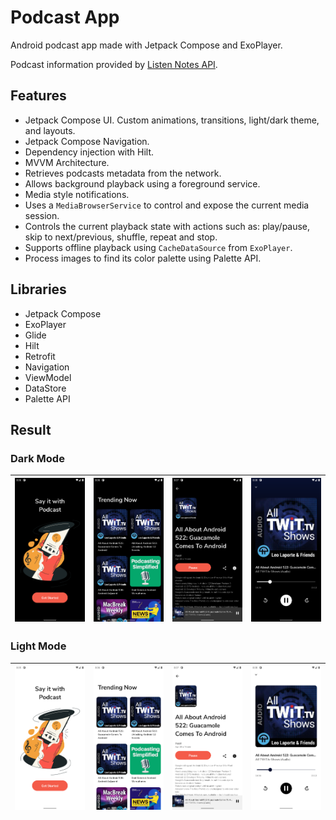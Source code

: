 # Podcast App

Android podcast app made with Jetpack Compose and ExoPlayer.

Podcast information provided by [Listen Notes API](https://www.listennotes.com/).

## Features

- Jetpack Compose UI. Custom animations, transitions, light/dark theme, and layouts.
- Jetpack Compose Navigation.
- Dependency injection with Hilt.
- MVVM Architecture.
- Retrieves podcasts metadata from the network.
- Allows background playback using a foreground service.
- Media style notifications.
- Uses a `MediaBrowserService` to control and expose the current media session.
- Controls the current playback state with actions such as: play/pause, skip to next/previous, shuffle, repeat and stop.
- Supports offline playback using `CacheDataSource` from `ExoPlayer`.
- Process images to find its color palette using Palette API.

## Libraries

- Jetpack Compose
- ExoPlayer
- Glide
- Hilt
- Retrofit
- Navigation
- ViewModel
- DataStore
- Palette API

## Result

### Dark Mode
| ![welcome](demo/welcome_dark.png) | ![podcasts](demo/home_dark.png) |![detail](demo/detail_dark.png) |![player](demo/player_dark.png) |
|----------|:-------------:|:-------------:|:-------------:|

### Light Mode
| ![welcome](demo/welcome_light.png) | ![podcasts](demo/home_light.png) |![detail](demo/detail_light.png) |![player](demo/player_light.png) |
|----------|:-------------:|:-------------:|:-------------:|

